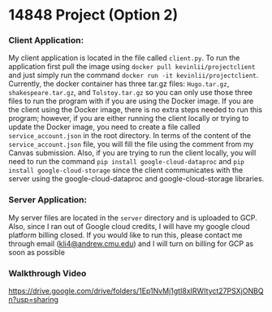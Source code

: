 # 14848 Project (Option 2)
### Client Application:
My client application is located in the file called `client.py`. To run the application first pull the image using `docker pull kevinlii/projectclient` and just simply run the command `docker run -it kevinlii/projectclient`. Currently, the docker container has three tar.gz files: `Hugo.tar.gz`, `shakespeare.tar.gz`, and `Tolstoy.tar.gz` so you can only use those three files to run the program with if you are using the Docker image. If you are the client using the Docker image, there is no extra steps needed to run this program; however, if you are either running the client locally or trying to update the Docker image, you need to create a file called `service_account.json` in the root directory. In terms of the content of the `service_account.json` file, you will fill the file using the comment from my Canvas submission. Also, if you are trying to run the client locally, you will need to run the command `pip install google-cloud-dataproc` and `pip install google-cloud-storage` since the client communicates with the server using the google-cloud-dataproc and google-cloud-storage libraries. 

### Server Application:
My server files are located in the `server` directory and is uploaded to GCP. Also, since I ran out of Google cloud credits, I will have my google cloud platform billing closed. If you would like to run this, please contact me through email (kli4@andrew.cmu.edu) and I will turn on billing for GCP as soon as possible

### Walkthrough Video
https://drive.google.com/drive/folders/1Ep1NvMj1gtI8xIRWItyct27PSXjONBQn?usp=sharing